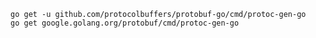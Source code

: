 
`go get -u github.com/protocolbuffers/protobuf-go/cmd/protoc-gen-go`  
               `go get google.golang.org/protobuf/cmd/protoc-gen-go`  

